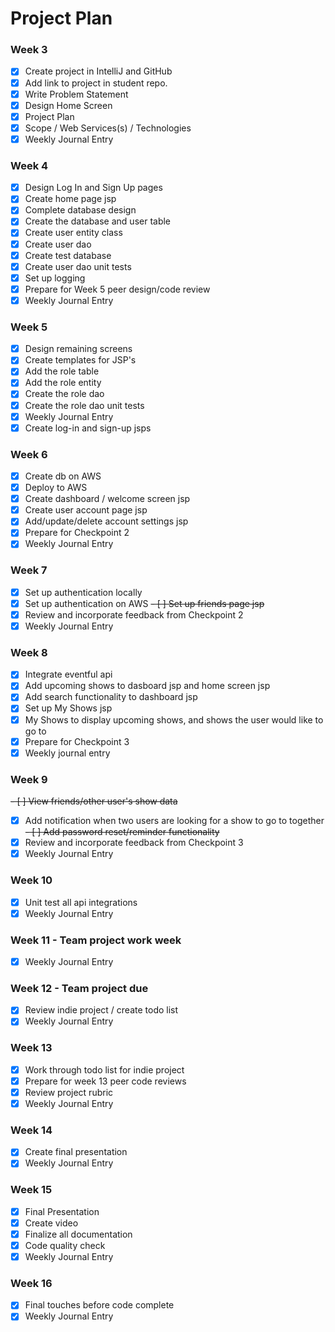 # Project Plan

### Week 3
- [x] Create project in IntelliJ and GitHub
- [x] Add link to project in student repo.
- [x] Write Problem Statement
- [x] Design Home Screen
- [x] Project Plan
- [x] Scope / Web Services(s) / Technologies
- [x] Weekly Journal Entry

### Week 4
- [x] Design Log In and Sign Up pages
- [x] Create home page jsp
- [x] Complete database design
- [x] Create the database and user table
- [x] Create user entity class
- [x] Create user dao
- [x] Create test database
- [x] Create user dao unit tests
- [x] Set up logging
- [x] Prepare for Week 5 peer design/code review
- [x] Weekly Journal Entry

### Week 5
- [x] Design remaining screens
- [x] Create templates for JSP's
- [x] Add the role table
- [x] Add the role entity
- [x] Create the role dao
- [x] Create the role dao unit tests
- [x] Weekly Journal Entry
- [x] Create log-in and sign-up jsps

### Week 6
- [x] Create db on AWS
- [x] Deploy to AWS
- [x] Create dashboard / welcome screen jsp
- [x] Create user account page jsp
- [x] Add/update/delete account settings jsp
- [x] Prepare for Checkpoint 2
- [x] Weekly Journal Entry
 
### Week 7
- [x] Set up authentication locally
- [x] Set up authentication on AWS
~~- [ ] Set up friends page jsp~~
- [x] Review and incorporate feedback from Checkpoint 2
- [x] Weekly Journal Entry

### Week 8
- [x] Integrate eventful api
- [x] Add upcoming shows to dasboard jsp and home screen jsp
- [x] Add search functionality to dashboard jsp
- [x] Set up My Shows jsp
- [x] My Shows to display upcoming shows, and shows the user would like to go to
- [x] Prepare for Checkpoint 3
- [x] Weekly journal entry

### Week 9
~~- [ ] View friends/other user's show data~~
- [x] Add notification when two users are looking for a show to go to together
~~- [ ] Add password reset/reminder functionality~~
- [x] Review and incorporate feedback from Checkpoint 3
- [x] Weekly Journal Entry

### Week 10
- [x] Unit test all api integrations
- [x] Weekly Journal Entry

### Week 11 - Team project work week
- [x] Weekly Journal Entry

### Week 12 - Team project due
- [x] Review indie project / create todo list
- [x] Weekly Journal Entry

### Week 13
- [x] Work through todo list for indie project
- [x] Prepare for week 13 peer code reviews
- [x] Review project rubric
- [x] Weekly Journal Entry

### Week 14
- [x] Create final presentation
- [x] Weekly Journal Entry

### Week 15
- [x] Final Presentation
- [x] Create video
- [x] Finalize all documentation
- [x] Code quality check
- [x] Weekly Journal Entry

### Week 16
- [x] Final touches before code complete
- [x] Weekly Journal Entry